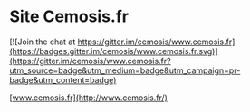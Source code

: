 # Site Cemosis.fr

[![Join the chat at https://gitter.im/cemosis/www.cemosis.fr](https://badges.gitter.im/cemosis/www.cemosis.fr.svg)](https://gitter.im/cemosis/www.cemosis.fr?utm_source=badge&utm_medium=badge&utm_campaign=pr-badge&utm_content=badge)

[www.cemosis.fr](http://www.cemosis.fr/)

